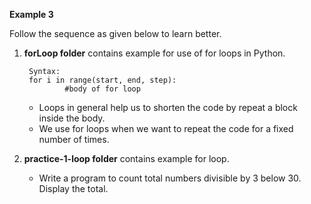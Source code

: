 
**Example 3**

Follow the sequence as given below to learn better.

1. **forLoop folder** contains example for use of for loops in Python.
  
        Syntax:
        for i in range(start, end, step):
                #body of for loop


    - Loops in general help us to shorten the code by repeat a block inside the body.
    - We use for loops when we want to repeat the code for a fixed number of times.

2. **practice-1-loop folder** contains example for loop.
  
     - Write a program to count total numbers divisible by 3 below 30. Display the total.

